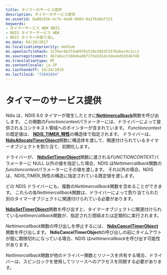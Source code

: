 ```yaml
---
title: タイマーのサービス提供
description: タイマーのサービス提供
ms.assetid: 6a80a55b-4c7e-4a48-8903-0a1fb28af153
keywords:
- タイマーサービス WDK NDIS
- NDIS タイマーサービス WDK
- NDIS タイマーの取り消し
ms.date: 04/20/2017
ms.localizationpriority: medium
ms.openlocfilehash: 3276ec663f4a69761510e305df2578abac0c2cc1
ms.sourcegitcommit: 4b7a6ac7c68e6ad6f27da5d1dc4deabd5d34b748
ms.translationtype: MT
ms.contentlocale: ja-JP
ms.lasthandoff: 10/24/2019
ms.locfileid: "72841954"
---
```

# <a name="servicing-timers"></a>タイマーのサービス提供





Ndis は、NDIS 6.0 タイマーが発生したときに[**Nettimercallback**](https://docs.microsoft.com/windows-hardware/drivers/ddi/ndis/nc-ndis-ndis_timer_function)関数を呼び出します。 この関数の*Functioncontext*パラメーターには、ドライバーによって提供されるコンテキスト領域へのポインターが含まれています。 *Functioncontext*の既定値は、 [**NDIS\_TIMER\_特性**](https://docs.microsoft.com/windows-hardware/drivers/ddi/ndis/ns-ndis-_ndis_timer_characteristics)の構造体で指定されます。 ドライバーは、 [**NdisAllocateTimerObject**](https://docs.microsoft.com/windows-hardware/drivers/ddi/ndis/nf-ndis-ndisallocatetimerobject)関数に構造体を渡して、関連付けられているタイマーオブジェクトを割り当て、初期化します。

ドライバーが、 [**NdisSetTimerObject**](https://docs.microsoft.com/windows-hardware/drivers/ddi/ndis/nf-ndis-ndissettimerobject)関数に渡される*FUNCTIONCONTEXT*パラメーターに NULL 以外の値を指定した場合、NDIS は*Nettimercallback*関数の*functioncontext*パラメーターにその値を渡します。 それ以外の場合、NDIS は、NDIS\_TIMER\_特性の構造に指定されている既定値を渡します。

どの NDIS ドライバーにも、複数の*Nettimercallback*関数を含めることができます。 これらの各*Nettimercallback*関数は、ドライバーによって割り当てられた別のタイマーオブジェクトに関連付けられている必要があります。

[**NdisSetTimerObject**](https://docs.microsoft.com/windows-hardware/drivers/ddi/ndis/nf-ndis-ndissettimerobject)関数を呼び出すと、タイマーオブジェクトに関連付けられている*nettimercallback*関数が、指定された間隔または定期的に実行されます。

*Nettimercallback*関数の呼び出しを停止するには、 [**NdisCancelTimerObject**](https://docs.microsoft.com/windows-hardware/drivers/ddi/ndis/nf-ndis-ndiscanceltimerobject)関数を呼び出します。 **NdisCancelTimerObject**の呼び出しの前にタイムアウトが既に期限切れになっている場合、NDIS は*nettimercallback*を呼び出す可能性があります。

*Nettimercallback*関数が他のドライバー関数とリソースを共有する場合、ドライバーは、スピンロックを使用してリソースへのアクセスを同期する必要があります。

 

 





